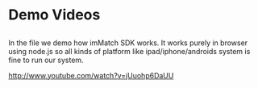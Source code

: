 # Demo Videos

##
In the file we demo how imMatch SDK works.
It works purely in browser using node.js so all kinds of platform like ipad/iphone/androids system is fine to run our system.


http://www.youtube.com/watch?v=jUuohp6DaUU


